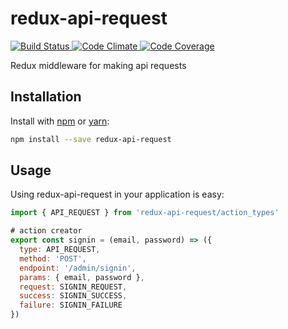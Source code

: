 # redux-api-request

<a href="https://circleci.com/gh/thinktopography/redux-api-request">
  <img src="https://img.shields.io/circleci/project/thinktopography/redux-api-request.svg?maxAge=600" alt="Build Status" >
</a>
<a href="https://codeclimate.com/github/thinktopography/redux-api-request">
  <img src="https://img.shields.io/codeclimate/github/thinktopography/redux-api-request.svg?maxAge=600" alt="Code Climate" />
</a>
<a href="https://codeclimate.com/github/thinktopography/redux-api-request/coverage">
  <img src="https://img.shields.io/codeclimate/coverage/github/thinktopography/redux-api-request.svg?maxAge=600" alt="Code Coverage" />
</a>

Redux middleware for making api requests

## Installation
Install with [npm](http://npmjs.com) or [yarn](https://yarnpkg.com):

```sh
npm install --save redux-api-request
```

## Usage
Using redux-api-request in your application is easy:

```javascript
import { API_REQUEST } from 'redux-api-request/action_types'

# action creator
export const signin = (email, password) => ({
  type: API_REQUEST,
  method: 'POST',
  endpoint: '/admin/signin',
  params: { email, password },
  request: SIGNIN_REQUEST,
  success: SIGNIN_SUCCESS,
  failure: SIGNIN_FAILURE
})
```
